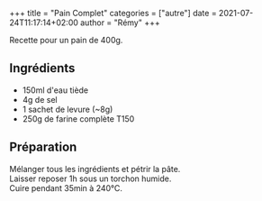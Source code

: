 +++
title = "Pain Complet"
categories = ["autre"]
date = 2021-07-24T11:17:14+02:00
author = "Rémy"
+++

Recette pour un pain de 400g.

<!--more-->
## Ingrédients

* 150ml d'eau tiède
* 4g de sel
* 1 sachet de levure (~8g)
* 250g de farine complète T150

## Préparation

Mélanger tous les ingrédients et pétrir la pâte.  
Laisser reposer 1h sous un torchon humide.  
Cuire pendant 35min à 240°C.
